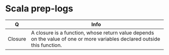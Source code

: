 # Scala prep-logs
Q | Info 
--- | ---
Closure|A closure is a function, whose return value depends on the value of one or more variables declared outside this function.
